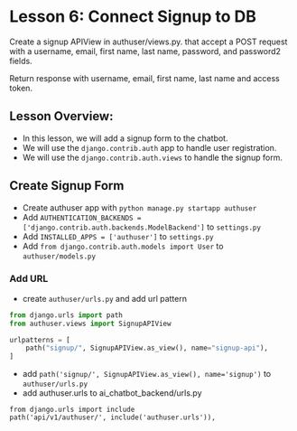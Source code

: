 # Lesson 6: Connect Signup to DB

Create a signup APIView in authuser/views.py. that accept a POST request with a username, email, first name, last name, password, and password2 fields.

Return response with username, email, first name, last name and access token.

## Lesson Overview:

- In this lesson, we will add a signup form to the chatbot.
- We will use the `django.contrib.auth` app to handle user registration.
- We will use the `django.contrib.auth.views` to handle the signup form.

## Create Signup Form

- Create authuser app with `python manage.py startapp authuser`
- Add `AUTHENTICATION_BACKENDS = ['django.contrib.auth.backends.ModelBackend']` to `settings.py`
- Add `INSTALLED_APPS = ['authuser']` to `settings.py`
- Add `from django.contrib.auth.models import User` to `authuser/models.py`

### Add URL

- create `authuser/urls.py` and add url pattern

```python
from django.urls import path
from authuser.views import SignupAPIView

urlpatterns = [
    path("signup/", SignupAPIView.as_view(), name="signup-api"),
]
```

- add `path('signup/', SignupAPIView.as_view(), name='signup')` to `authuser/urls.py`
- add authuser.urls to ai_chatbot_backend/urls.py

```
from django.urls import include
path('api/v1/authuser/', include('authuser.urls')),
```
